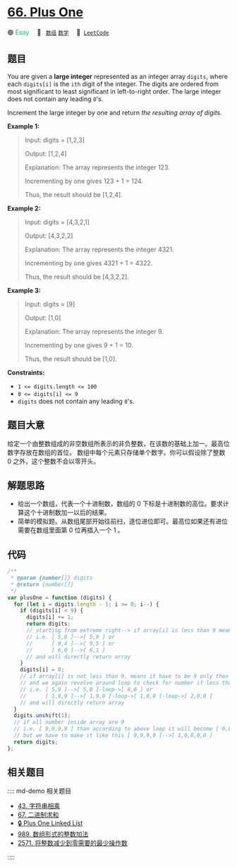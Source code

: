 # [66. Plus One](https://leetcode.com/problems/plus-one/)

🟢 <font color=#15bd66>Esay</font>&emsp; 🔖&ensp; [`数组`](/leetcode/outline/tag/array.md) [`数学`](/leetcode/outline/tag/mathematics.md)&emsp; 🔗&ensp;[`LeetCode`](https://leetcode.com/problems/plus-one/)

## 题目

You are given a **large integer** represented as an integer array `digits`,
where each `digits[i]` is the `ith` digit of the integer. The digits are
ordered from most significant to least significant in left-to-right order. The
large integer does not contain any leading `0`'s.

Increment the large integer by one and return _the resulting array of digits_.

**Example 1:**

> Input: digits = [1,2,3]
>
> Output: [1,2,4]
>
> Explanation: The array represents the integer 123.
>
> Incrementing by one gives 123 + 1 = 124.
>
> Thus, the result should be [1,2,4].

**Example 2:**

> Input: digits = [4,3,2,1]
>
> Output: [4,3,2,2]
>
> Explanation: The array represents the integer 4321.
>
> Incrementing by one gives 4321 + 1 = 4322.
>
> Thus, the result should be [4,3,2,2].

**Example 3:**

> Input: digits = [9]
>
> Output: [1,0]
>
> Explanation: The array represents the integer 9.
>
> Incrementing by one gives 9 + 1 = 10.
>
> Thus, the result should be [1,0].

**Constraints:**

- `1 <= digits.length <= 100`
- `0 <= digits[i] <= 9`
- `digits` does not contain any leading `0`'s.

## 题目大意

给定一个由整数组成的非空数组所表示的非负整数，在该数的基础上加一。最高位数字存放在数组的首位， 数组中每个元素只存储单个数字。你可以假设除了整数 0 之外，这个整数不会以零开头。

## 解题思路

- 给出一个数组，代表一个十进制数，数组的 0 下标是十进制数的高位。要求计算这个十进制数加一以后的结果。
- 简单的模拟题。从数组尾部开始往前扫，逐位进位即可。最高位如果还有进位需要在数组里面第 0 位再插入一个 1 。

## 代码

```javascript
/**
 * @param {number[]} digits
 * @return {number[]}
 */
var plusOne = function (digits) {
  for (let i = digits.length - 1; i >= 0; i--) {
    if (digits[i] < 9) {
      digits[i] += 1;
      return digits;
      // starting from extreme right--> if array[i] is less than 9 means can be added with 1
      // i.e. [ 5,8 ]-->[ 5,9 ] or
      //      [ 9,4 ]-->[ 9,5 ] or
      //      [ 6,0 ]-->[ 6,1 ]
      // and will directly return array
    }
    digits[i] = 0;
    // if array[i] is not less than 9, means it have to be 9 only then digit is changed to 0,
    // and we again revolve around loop to check for number if less than 9 or not
    // i.e. [ 5,9 ]-->[ 5,0 ]-loop->[ 6,0 ] or
    //      [ 1,9,9 ]-->[ 1,9,0 ]-loop->[ 1,0,0 ]-loop->[ 2,0,0 ]
    // and will directly return array
  }
  digits.unshift(1);
  // if all number inside array are 9
  // i.e. [ 9,9,9,9 ] than according to above loop it will become [ 0,0,0,0 ]
  // but we have to make it like this [ 9,9,9,9 ]-->[ 1,0,0,0,0 ]
  return digits;
};
```

## 相关题目

:::: md-demo 相关题目

- [43. 字符串相乘](https://leetcode.com/problems/multiply-strings)
- [67. 二进制求和](https://leetcode.com/problems/add-binary)
- [🔒 Plus One Linked List](https://leetcode.com/problems/plus-one-linked-list)
- [989. 数组形式的整数加法](https://leetcode.com/problems/add-to-array-form-of-integer)
- [2571. 将整数减少到零需要的最少操作数](https://leetcode.com/problems/minimum-operations-to-reduce-an-integer-to-0)

::::
